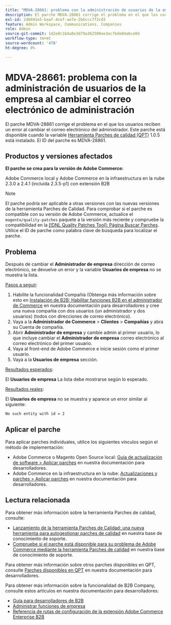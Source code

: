 ```yaml
---
title: "MDVA-28661: problema con la administración de usuarios de la empresa al cambiar el correo electrónico de administración"
description: El parche MDVA-28861 corrige el problema en el que los usuarios reciben un error al cambiar el correo electrónico del administrador. Este parche está disponible cuando está instalada la [Quality Patches Tool (QPT)](/help/announcements/adobe-commerce-announcements/magento-quality-patches-released-new-tool-to-self-serve-quality-patches.md) 1.0.5. El ID del parche es MDVA-28861.
exl-id: 2d6691e5-baaf-4cef-ae7e-2b6ccc7f2cd3
feature: Admin Workspace, Communications, Companies
role: Admin
source-git-commit: 1d2e0c1b4a8e3d79a362500ee3ec7bde84a6ce0d
workflow-type: tm+mt
source-wordcount: '478'
ht-degree: 0%

---
```


# MDVA-28661: problema con la administración de usuarios de la empresa al cambiar el correo electrónico de administración

El parche MDVA-28861 corrige el problema en el que los usuarios reciben un error al cambiar el correo electrónico del administrador. Este parche está disponible cuando la variable [Herramienta Parches de calidad (QPT)](/help/announcements/adobe-commerce-announcements/magento-quality-patches-released-new-tool-to-self-serve-quality-patches.md) 1.0.5 está instalado. El ID del parche es MDVA-28861.

## Productos y versiones afectados

**El parche se crea para la versión de Adobe Commerce:**

Adobe Commerce local y Adobe Commerce en la infraestructura en la nube 2.3.0 a 2.4.1 (incluida 2.3.5-p1) con extensión B2B

>[!NOTE]
>
>El parche podría ser aplicable a otras versiones con las nuevas versiones de la herramienta Parches de Calidad. Para comprobar si el parche es compatible con su versión de Adobe Commerce, actualice el `magento/quality-patches` paquete a la versión más reciente y compruebe la compatibilidad en la [[!DNL Quality Patches Tool]: Página Buscar Parches](https://devdocs.magento.com/quality-patches/tool.html#patch-grid). Utilice el ID de parche como palabra clave de búsqueda para localizar el parche.

## Problema

Después de cambiar el **Administrador de empresa** dirección de correo electrónico, se devuelve un error y la variable **Usuarios de empresa** no se muestra la lista.

<u>Pasos a seguir</u>:

1. Habilite la funcionalidad Compañía (Obtenga más información sobre esto en [Instalación de B2B: Habilitar funciones B2B en el administrador de Commerce](https://devdocs.magento.com/extensions/b2b/#enable-b2b-features-in-magento-admin) en nuestra documentación para desarrolladores y cree una nueva compañía con dos usuarios (un administrador y dos usuarios) (todos con direcciones de correo electrónico).
1. Vaya a la **Administrador de Commerce** > **Clientes** > **Compañías** y abra su Cuenta de compañía.
1. Abrir **Administrador de empresa** y cambie admin al primer usuario, lo que incluye cambiar el **Administrador de empresa** correo electrónico al correo electrónico del primer usuario.
1. Vaya al front-end de Adobe Commerce e inicie sesión como el primer usuario.
1. Vaya a la **Usuarios de empresa** sección.

<u>Resultados esperados</u>:

El **Usuarios de empresa** La lista debe mostrarse según lo esperado.

<u>Resultados reales</u>:

El **Usuarios de empresa** no se muestra y aparece un error similar al siguiente:

```bash
No such entity with id = 2
```

## Aplicar el parche

Para aplicar parches individuales, utilice los siguientes vínculos según el método de implementación:

* Adobe Commerce o Magento Open Source local: [Guía de actualización de software > Aplicar parches](https://devdocs.magento.com/guides/v2.4/comp-mgr/patching/mqp.html) en nuestra documentación para desarrolladores.
* Adobe Commerce en la infraestructura en la nube: [Actualizaciones y parches > Aplicar parches](https://devdocs.magento.com/cloud/project/project-patch.html) en nuestra documentación para desarrolladores.

## Lectura relacionada

Para obtener más información sobre la herramienta Parches de calidad, consulte:

* [Lanzamiento de la herramienta Parches de Calidad: una nueva herramienta para autogestionar parches de calidad](/help/announcements/adobe-commerce-announcements/magento-quality-patches-released-new-tool-to-self-serve-quality-patches.md) en nuestra base de conocimiento de soporte.
* [Compruebe si el parche está disponible para su problema de Adobe Commerce mediante la herramienta Parches de calidad](/help/support-tools/patches-available-in-qpt-tool/check-patch-for-magento-issue-with-magento-quality-patches.md) en nuestra base de conocimiento de soporte.

Para obtener más información sobre otros parches disponibles en QPT, consulte [Parches disponibles en QPT](https://devdocs.magento.com/quality-patches/tool.html#patch-grid) en nuestra documentación para desarrolladores.

Para obtener más información sobre la funcionalidad de B2B Company, consulte estos artículos en nuestra documentación para desarrolladores:

* [Guía para desarrolladores de B2B](https://devdocs.magento.com/guides/v2.4/b2b/bk-b2b.html)
* [Administrar funciones de empresa](https://devdocs.magento.com/guides/v2.4/b2b/roles.html)
* [Referencia de rutas de configuración de la extensión Adobe Commerce Enterprise B2B](https://devdocs.magento.com/guides/v2.4/config-guide/prod/config-reference-b2b.html)
